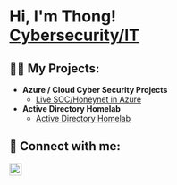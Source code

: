 <h1>Hi, I'm Thong! <br/><a href="https://www.linkedin.com/in/Thuynh808/">Cybersecurity/IT</a></h1>

<h2>👨‍💻 My Projects:</h2>

- <b>Azure / Cloud Cyber Security Projects</b>
  - [Live SOC/Honeynet in Azure](https://github.com/Thuynh808/Cloud-SOC)
- <b>Active Directory Homelab</b>
  - [Active Directory Homelab](https://github.com/Thuynh808/Active-Directory-Homelab)

<h2> 🤳 Connect with me:</h2>

[<img align="left" alt="ThongHuynh | LinkedIn" width="22px" src="https://cdn.jsdelivr.net/npm/simple-icons@v3/icons/linkedin.svg" />][linkedin]


[linkedin]: https://linkedin.com/in/Thuynh808
